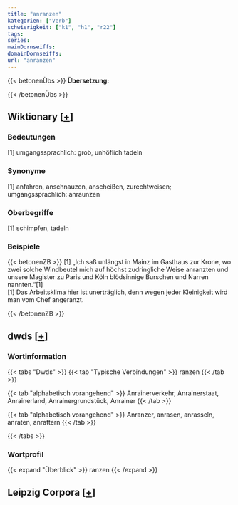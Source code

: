 ```yaml
---
title: "anranzen"
kategorien: ["Verb"]
schwierigkeit: ["k1", "h1", "r22"]
tags:
series:
mainDornseiffs:
domainDornseiffs:
url: "anranzen"
---
```


{{< betonenÜbs >}}
**Übersetzung:**  
  
{{< /betonenÜbs >}}

## Wiktionary [[+](https://de.wiktionary.org/wiki/anranzen)]

### Bedeutungen
[1] umgangssprachlich: grob, unhöflich tadeln  

### Synonyme
[1] anfahren, anschnauzen, anscheißen, zurechtweisen; umgangssprachlich: anraunzen  

### Oberbegriffe
[1] schimpfen, tadeln  

### Beispiele
{{< betonenZB >}}
[1] „Ich saß unlängst in Mainz im Gasthaus zur Krone, wo zwei solche Windbeutel mich auf höchst zudringliche Weise anranzten und unsere Magister zu Paris und Köln blödsinnige Burschen und Narren nannten.“[1]  
[1] Das Arbeitsklima hier ist unerträglich, denn wegen jeder Kleinigkeit wird man vom Chef angeranzt.  

{{< /betonenZB >}}


## dwds [[+](https://www.dwds.de/wb/anranzen)]

### Wortinformation
{{< tabs "Dwds" >}}
{{< tab "Typische Verbindungen" >}}
ranzen
{{< /tab >}}

{{< tab "alphabetisch vorangehend" >}}
Anrainerverkehr, Anrainerstaat, Anrainerland, Anrainergrundstück, Anrainer
{{< /tab >}}

{{< tab "alphabetisch vorangehend" >}}
Anranzer, anrasen, anrasseln, anraten, anrattern
{{< /tab >}}

{{< /tabs >}}

### Wortprofil
{{< expand "Überblick" >}} ranzen {{< /expand >}}

## Leipzig Corpora [[+](https://corpora.uni-leipzig.de/en/res?word=anranzen&corpusId=deu_newscrawl-public_2018)]

